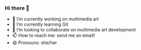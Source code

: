 ### Hi there 👋

- 🔭 I’m currently working on multimedia art
- 🌱 I’m currently learning Git
- 👯 I’m looking to collaborate on multimedia art development
- 📫 How to reach me: send me an email!
- 😄 Pronouns: she/her
